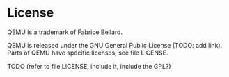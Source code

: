 License
=======

QEMU is a trademark of Fabrice Bellard.

QEMU is released under the GNU General Public License (TODO: add link).
Parts of QEMU have specific licenses, see file LICENSE.

TODO (refer to file LICENSE, include it, include the GPL?)
